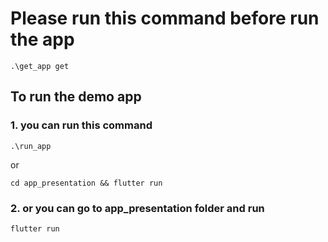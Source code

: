# Please run this command before run the app

`.\get_app get`

## To run the demo app

### 1. you can run this command

`.\run_app`

or

`cd app_presentation && flutter run`

### 2. or you can go to app_presentation folder and run

`flutter run`
